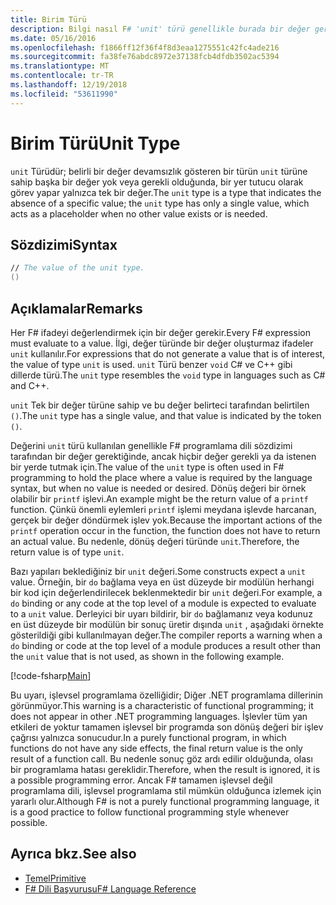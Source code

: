 ```yaml
---
title: Birim Türü
description: Bilgi nasıl F# 'unit' türü genellikle burada bir değer gereklidir dili sözdizimi tarafından hiçbir değer gereken veya istediğiniz yerde tutmak için kullanılır.
ms.date: 05/16/2016
ms.openlocfilehash: f1866ff12f36f4f8d3eaa1275551c42fc4ade216
ms.sourcegitcommit: fa38fe76abdc8972e37138fcb4dfdb3502ac5394
ms.translationtype: MT
ms.contentlocale: tr-TR
ms.lasthandoff: 12/19/2018
ms.locfileid: "53611990"
---
```

# <a name="unit-type"></a><span data-ttu-id="6a8c5-103">Birim Türü</span><span class="sxs-lookup"><span data-stu-id="6a8c5-103">Unit Type</span></span>

<span data-ttu-id="6a8c5-104">`unit` Türüdür; belirli bir değer devamsızlık gösteren bir türün `unit` türüne sahip başka bir değer yok veya gerekli olduğunda, bir yer tutucu olarak görev yapar yalnızca tek bir değer.</span><span class="sxs-lookup"><span data-stu-id="6a8c5-104">The `unit` type is a type that indicates the absence of a specific value; the `unit` type has only a single value, which acts as a placeholder when no other value exists or is needed.</span></span>

## <a name="syntax"></a><span data-ttu-id="6a8c5-105">Sözdizimi</span><span class="sxs-lookup"><span data-stu-id="6a8c5-105">Syntax</span></span>

```fsharp
// The value of the unit type.
()
```

## <a name="remarks"></a><span data-ttu-id="6a8c5-106">Açıklamalar</span><span class="sxs-lookup"><span data-stu-id="6a8c5-106">Remarks</span></span>

<span data-ttu-id="6a8c5-107">Her F# ifadeyi değerlendirmek için bir değer gerekir.</span><span class="sxs-lookup"><span data-stu-id="6a8c5-107">Every F# expression must evaluate to a value.</span></span> <span data-ttu-id="6a8c5-108">İlgi, değer türünde bir değer oluşturmaz ifadeler `unit` kullanılır.</span><span class="sxs-lookup"><span data-stu-id="6a8c5-108">For expressions that do not generate a value that is of interest, the value of type `unit` is used.</span></span> <span data-ttu-id="6a8c5-109">`unit` Türü benzer `void` C# ve C++ gibi dillerde türü.</span><span class="sxs-lookup"><span data-stu-id="6a8c5-109">The `unit` type resembles the `void` type in languages such as C# and C++.</span></span>

<span data-ttu-id="6a8c5-110">`unit` Tek bir değer türüne sahip ve bu değer belirteci tarafından belirtilen `()`.</span><span class="sxs-lookup"><span data-stu-id="6a8c5-110">The `unit` type has a single value, and that value is indicated by the token `()`.</span></span>

<span data-ttu-id="6a8c5-111">Değerini `unit` türü kullanılan genellikle F# programlama dili sözdizimi tarafından bir değer gerektiğinde, ancak hiçbir değer gerekli ya da istenen bir yerde tutmak için.</span><span class="sxs-lookup"><span data-stu-id="6a8c5-111">The value of the `unit` type is often used in F# programming to hold the place where a value is required by the language syntax, but when no value is needed or desired.</span></span> <span data-ttu-id="6a8c5-112">Dönüş değeri bir örnek olabilir bir `printf` işlevi.</span><span class="sxs-lookup"><span data-stu-id="6a8c5-112">An example might be the return value of a `printf` function.</span></span> <span data-ttu-id="6a8c5-113">Çünkü önemli eylemleri `printf` işlemi meydana işlevde harcanan, gerçek bir değer döndürmek işlev yok.</span><span class="sxs-lookup"><span data-stu-id="6a8c5-113">Because the important actions of the `printf` operation occur in the function, the function does not have to return an actual value.</span></span> <span data-ttu-id="6a8c5-114">Bu nedenle, dönüş değeri türünde `unit`.</span><span class="sxs-lookup"><span data-stu-id="6a8c5-114">Therefore, the return value is of type `unit`.</span></span>

<span data-ttu-id="6a8c5-115">Bazı yapıları beklediğiniz bir `unit` değeri.</span><span class="sxs-lookup"><span data-stu-id="6a8c5-115">Some constructs expect a `unit` value.</span></span> <span data-ttu-id="6a8c5-116">Örneğin, bir `do` bağlama veya en üst düzeyde bir modülün herhangi bir kod için değerlendirilecek beklenmektedir bir `unit` değeri.</span><span class="sxs-lookup"><span data-stu-id="6a8c5-116">For example, a `do` binding or any code at the top level of a module is expected to evaluate to a `unit` value.</span></span> <span data-ttu-id="6a8c5-117">Derleyici bir uyarı bildirir, bir `do` bağlamanız veya kodunuz en üst düzeyde bir modülün bir sonuç üretir dışında `unit` , aşağıdaki örnekte gösterildiği gibi kullanılmayan değer.</span><span class="sxs-lookup"><span data-stu-id="6a8c5-117">The compiler reports a warning when a `do` binding or code at the top level of a module produces a result other than the `unit` value that is not used, as shown in the following example.</span></span>

[!code-fsharp[Main](../../../samples/snippets/fsharp/lang-ref-1/snippet901.fs)]

<span data-ttu-id="6a8c5-118">Bu uyarı, işlevsel programlama özelliğidir; Diğer .NET programlama dillerinin görünmüyor.</span><span class="sxs-lookup"><span data-stu-id="6a8c5-118">This warning is a characteristic of functional programming; it does not appear in other .NET programming languages.</span></span> <span data-ttu-id="6a8c5-119">İşlevler tüm yan etkileri de yoktur tamamen işlevsel bir programda son dönüş değeri bir işlev çağrısı yalnızca sonucudur.</span><span class="sxs-lookup"><span data-stu-id="6a8c5-119">In a purely functional program, in which functions do not have any side effects, the final return value is the only result of a function call.</span></span> <span data-ttu-id="6a8c5-120">Bu nedenle sonuç göz ardı edilir olduğunda, olası bir programlama hatası gereklidir.</span><span class="sxs-lookup"><span data-stu-id="6a8c5-120">Therefore, when the result is ignored, it is a possible programming error.</span></span> <span data-ttu-id="6a8c5-121">Ancak F# tamamen işlevsel değil programlama dili, işlevsel programlama stil mümkün olduğunca izlemek için yararlı olur.</span><span class="sxs-lookup"><span data-stu-id="6a8c5-121">Although F# is not a purely functional programming language, it is a good practice to follow functional programming style whenever possible.</span></span>

## <a name="see-also"></a><span data-ttu-id="6a8c5-122">Ayrıca bkz.</span><span class="sxs-lookup"><span data-stu-id="6a8c5-122">See also</span></span>

- [<span data-ttu-id="6a8c5-123">Temel</span><span class="sxs-lookup"><span data-stu-id="6a8c5-123">Primitive</span></span>](primitive-types.md)
- [<span data-ttu-id="6a8c5-124">F# Dili Başvurusu</span><span class="sxs-lookup"><span data-stu-id="6a8c5-124">F# Language Reference</span></span>](index.md)